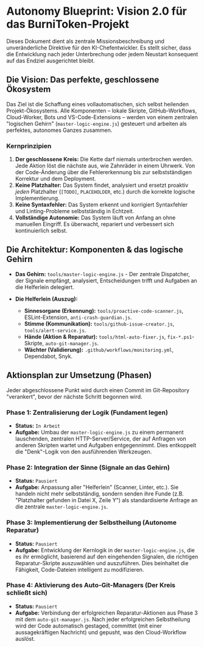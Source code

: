 # Autonomy Blueprint: Vision 2.0 für das BurniToken-Projekt

Dieses Dokument dient als zentrale Missionsbeschreibung und unveränderliche Direktive für den KI-Chefentwickler. Es stellt sicher, dass die Entwicklung nach jeder Unterbrechung oder jedem Neustart konsequent auf das Endziel ausgerichtet bleibt.

## Die Vision: Das perfekte, geschlossene Ökosystem

Das Ziel ist die Schaffung eines vollautomatischen, sich selbst heilenden Projekt-Ökosystems. Alle Komponenten – lokale Skripte, GitHub-Workflows, Cloud-Worker, Bots und VS-Code-Extensions – werden von einem zentralen "logischen Gehirn" (`master-logic-engine.js`) gesteuert und arbeiten als perfektes, autonomes Ganzes zusammen.

### Kernprinzipien

1.  **Der geschlossene Kreis:** Die Kette darf niemals unterbrochen werden. Jede Aktion löst die nächste aus, wie Zahnräder in einem Uhrwerk. Von der Code-Änderung über die Fehlererkennung bis zur selbstständigen Korrektur und dem Deployment.
2.  **Keine Platzhalter:** Das System findet, analysiert und ersetzt proaktiv *jeden* Platzhalter (`[TODO]`, `PLACEHOLDER`, etc.) durch die korrekte logische Implementierung.
3.  **Keine Syntaxfehler:** Das System erkennt und korrigiert Syntaxfehler und Linting-Probleme selbstständig in Echtzeit.
4.  **Vollständige Autonomie:** Das System läuft von Anfang an ohne manuellen Eingriff. Es überwacht, repariert und verbessert sich kontinuierlich selbst.

## Die Architektur: Komponenten & das logische Gehirn

- **Das Gehirn:** `tools/master-logic-engine.js` - Der zentrale Dispatcher, der Signale empfängt, analysiert, Entscheidungen trifft und Aufgaben an die Helferlein delegiert.

- **Die Helferlein (Auszug):**
  - **Sinnesorgane (Erkennung):** `tools/proactive-code-scanner.js`, ESLint-Extension, `anti-crash-guardian.js`.
  - **Stimme (Kommunikation):** `tools/github-issue-creator.js`, `tools/alert-service.js`.
  - **Hände (Aktion & Reparatur):** `tools/html-auto-fixer.js`, `fix-*.ps1`-Skripte, `auto-git-manager.js`.
  - **Wächter (Validierung):** `.github/workflows/monitoring.yml`, Dependabot, Snyk.

## Aktionsplan zur Umsetzung (Phasen)

Jeder abgeschlossene Punkt wird durch einen Commit im Git-Repository "verankert", bevor der nächste Schritt begonnen wird.

### Phase 1: Zentralisierung der Logik (Fundament legen)
- **Status:** `In Arbeit`
- **Aufgabe:** Umbau der `master-logic-engine.js` zu einem permanent lauschenden, zentralen HTTP-Server/Service, der auf Anfragen von anderen Skripten wartet und Aufgaben entgegennimmt. Dies entkoppelt die "Denk"-Logik von den ausführenden Werkzeugen.

### Phase 2: Integration der Sinne (Signale an das Gehirn)
- **Status:** `Pausiert`
- **Aufgabe:** Anpassung aller "Helferlein" (Scanner, Linter, etc.). Sie handeln nicht mehr selbstständig, sondern senden ihre Funde (z.B. "Platzhalter gefunden in Datei X, Zeile Y") als standardisierte Anfrage an die zentrale `master-logic-engine.js`.

### Phase 3: Implementierung der Selbstheilung (Autonome Reparatur)
- **Status:** `Pausiert`
- **Aufgabe:** Entwicklung der Kernlogik in der `master-logic-engine.js`, die es ihr ermöglicht, basierend auf den eingehenden Signalen, die richtigen Reparatur-Skripte auszuwählen und auszuführen. Dies beinhaltet die Fähigkeit, Code-Dateien intelligent zu modifizieren.

### Phase 4: Aktivierung des Auto-Git-Managers (Der Kreis schließt sich)
- **Status:** `Pausiert`
- **Aufgabe:** Verbindung der erfolgreichen Reparatur-Aktionen aus Phase 3 mit dem `auto-git-manager.js`. Nach jeder erfolgreichen Selbstheilung wird der Code automatisch gestaged, committet (mit einer aussagekräftigen Nachricht) und gepusht, was den Cloud-Workflow auslöst.
